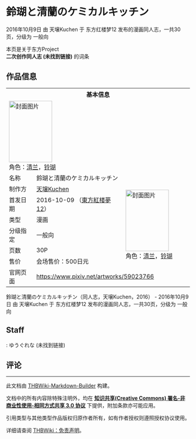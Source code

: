 # 鈴瑚と清蘭のケミカルキッチン

<!-- source html: G:\repos\THBWiki-Markdown-Builder\THBWikiMarkdown\Temp\main\f\fc\ns0%3A%E9%88%B4%E7%91%9A%E3%81%A8%E6%B8%85%E8%98%AD%E3%81%AE%E3%82%B1%E3%83%9F%E3%82%AB%E3%83%AB%E3%82%AD%E3%83%83%E3%83%81%E3%83%B3.html -->

2016年10月9日 由 天壌Kuchen 于 东方红楼梦12 发布的漫画同人志，一共30页，分级为 一般向

本页是关于东方Project  
 **二次创作同人志 (未找到链接)** 的词条

## 作品信息

<table><tbody><tr><th colspan="3">基本信息</th></tr><tr><td class="cover-artwork-mobile" colspan="2"><a href="./文件-鈴瑚と清蘭のケミカルキッチン封面.jpg.md" class="image" title="封面图片"><img alt="封面图片" src="https://upload.thwiki.cc/thumb/c/cf/%E9%88%B4%E7%91%9A%E3%81%A8%E6%B8%85%E8%98%AD%E3%81%AE%E3%82%B1%E3%83%9F%E3%82%AB%E3%83%AB%E3%82%AD%E3%83%83%E3%83%81%E3%83%B3%E5%B0%81%E9%9D%A2.jpg/118px-%E9%88%B4%E7%91%9A%E3%81%A8%E6%B8%85%E8%98%AD%E3%81%AE%E3%82%B1%E3%83%9F%E3%82%AB%E3%83%AB%E3%82%AD%E3%83%83%E3%83%81%E3%83%B3%E5%B0%81%E9%9D%A2.jpg" decoding="async" loading="lazy" width="118" height="168" srcset="https://upload.thwiki.cc/thumb/c/cf/%E9%88%B4%E7%91%9A%E3%81%A8%E6%B8%85%E8%98%AD%E3%81%AE%E3%82%B1%E3%83%9F%E3%82%AB%E3%83%AB%E3%82%AD%E3%83%83%E3%83%81%E3%83%B3%E5%B0%81%E9%9D%A2.jpg/177px-%E9%88%B4%E7%91%9A%E3%81%A8%E6%B8%85%E8%98%AD%E3%81%AE%E3%82%B1%E3%83%9F%E3%82%AB%E3%83%AB%E3%82%AD%E3%83%83%E3%83%81%E3%83%B3%E5%B0%81%E9%9D%A2.jpg 1.5x, https://upload.thwiki.cc/thumb/c/cf/%E9%88%B4%E7%91%9A%E3%81%A8%E6%B8%85%E8%98%AD%E3%81%AE%E3%82%B1%E3%83%9F%E3%82%AB%E3%83%AB%E3%82%AD%E3%83%83%E3%83%81%E3%83%B3%E5%B0%81%E9%9D%A2.jpg/236px-%E9%88%B4%E7%91%9A%E3%81%A8%E6%B8%85%E8%98%AD%E3%81%AE%E3%82%B1%E3%83%9F%E3%82%AB%E3%83%AB%E3%82%AD%E3%83%83%E3%83%81%E3%83%B3%E5%B0%81%E9%9D%A2.jpg 2x" data-file-width="563" data-file-height="800"></a><div class="cover-char">角色：<a href="./清兰.md" title="清兰">清兰</a>，<a href="./铃瑚.md" title="铃瑚">铃瑚</a></div></td>
</tr><tr><td class="label">名称</td><td colspan="2"> 鈴瑚と清蘭のケミカルキッチン </td></tr><tr><td class="label">制作方</td><td><a href="./天壌Kuchen.md" title="天壌Kuchen">天壌Kuchen</a></td><td class="cover-artwork" rowspan="6" style="min-width:168px;"><a href="./文件-鈴瑚と清蘭のケミカルキッチン封面.jpg.md" class="image" title="封面图片"><img alt="封面图片" src="https://upload.thwiki.cc/thumb/c/cf/%E9%88%B4%E7%91%9A%E3%81%A8%E6%B8%85%E8%98%AD%E3%81%AE%E3%82%B1%E3%83%9F%E3%82%AB%E3%83%AB%E3%82%AD%E3%83%83%E3%83%81%E3%83%B3%E5%B0%81%E9%9D%A2.jpg/118px-%E9%88%B4%E7%91%9A%E3%81%A8%E6%B8%85%E8%98%AD%E3%81%AE%E3%82%B1%E3%83%9F%E3%82%AB%E3%83%AB%E3%82%AD%E3%83%83%E3%83%81%E3%83%B3%E5%B0%81%E9%9D%A2.jpg" decoding="async" loading="lazy" width="118" height="168" srcset="https://upload.thwiki.cc/thumb/c/cf/%E9%88%B4%E7%91%9A%E3%81%A8%E6%B8%85%E8%98%AD%E3%81%AE%E3%82%B1%E3%83%9F%E3%82%AB%E3%83%AB%E3%82%AD%E3%83%83%E3%83%81%E3%83%B3%E5%B0%81%E9%9D%A2.jpg/177px-%E9%88%B4%E7%91%9A%E3%81%A8%E6%B8%85%E8%98%AD%E3%81%AE%E3%82%B1%E3%83%9F%E3%82%AB%E3%83%AB%E3%82%AD%E3%83%83%E3%83%81%E3%83%B3%E5%B0%81%E9%9D%A2.jpg 1.5x, https://upload.thwiki.cc/thumb/c/cf/%E9%88%B4%E7%91%9A%E3%81%A8%E6%B8%85%E8%98%AD%E3%81%AE%E3%82%B1%E3%83%9F%E3%82%AB%E3%83%AB%E3%82%AD%E3%83%83%E3%83%81%E3%83%B3%E5%B0%81%E9%9D%A2.jpg/236px-%E9%88%B4%E7%91%9A%E3%81%A8%E6%B8%85%E8%98%AD%E3%81%AE%E3%82%B1%E3%83%9F%E3%82%AB%E3%83%AB%E3%82%AD%E3%83%83%E3%83%81%E3%83%B3%E5%B0%81%E9%9D%A2.jpg 2x" data-file-width="563" data-file-height="800"></a><div class="cover-char">角色：<a href="./清兰.md" title="清兰">清兰</a>，<a href="./铃瑚.md" title="铃瑚">铃瑚</a></div></td>
</tr><tr><td class="label">首发日期</td><td>2016-10-09&#160;（<a href="/展会作品列表?e=%E4%B8%9C%E6%96%B9%E7%BA%A2%E6%A5%BC%E6%A2%A6%2312">東方紅楼夢12</a>）</td></tr><tr><td class="label">类型</td><td>漫画</td></tr><tr><td class="label">分级指定</td><td>一般向</td></tr><tr><td class="label">页数</td><td>30P</td></tr><tr><td class="label">售价</td><td>会场售价：500日元</td></tr>
<tr><td class="label">官网页面</td><td colspan="2"><a rel="nofollow" class="external free" href="https://www.pixiv.net/artworks/59023766">https://www.pixiv.net/artworks/59023766</a></td></tr></tbody></table>

鈴瑚と清蘭のケミカルキッチン（同人志，天壌Kuchen，2016） - 2016年10月9日 由 天壌Kuchen 于 东方红楼梦12 发布的漫画同人志，一共30页，分级为 一般向

## Staff
: ゆうぐれな (未找到链接)


## 评论




---

此文档由 [THBWiki-Markdown-Builder](https://github.com/Delsin-Yu/THBWiki-Markdown-Builder) 构建。

文档中的所有内容除特殊注明外，均在 [**知识共享(Creative Commons) 署名-非商业性使用-相同方式共享 3.0 协议**](https://creativecommons.org/licenses/by-sa/3.0/deed.zh-hans) 下提供，附加条款亦可能应用。

引用类型与其他类型作品版权归原作者所有，如有作者授权则遵照授权协议使用。

详细请查阅 [THBWiki：免责声明](https://thbwiki.cc/THBWiki:%E5%85%8D%E8%B4%A3%E5%A3%B0%E6%98%8E)。

